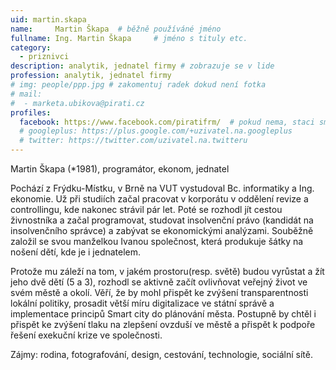 ```yaml
---
uid: martin.skapa
name:     Martin Škapa 	# běžně používáné jméno
fullname: Ing. Martin Škapa  	# jméno s tituly etc.
category:
  - priznivci
description: analytik, jednatel firmy # zobrazuje se v lide
profession: analytik, jednatel firmy
# img: people/ppp.jpg # zakomentuj radek dokud není fotka
# mail:
#  - marketa.ubikova@pirati.cz
profiles:
  facebook: https://www.facebook.com/piratifrm/  # pokud nema, staci smazat tuto radku
  # googleplus: https://plus.google.com/+uzivatel.na.googleplus
  # twitter: https://twitter.com/uzivatel.na.twitteru
---
```

Martin Škapa (*1981), programátor, ekonom, jednatel

Pochází z Frýdku-Místku, v Brně na VUT vystudoval Bc. informatiky a Ing. ekonomie. Už při studiích začal pracovat v korporátu v oddělení revize a controllingu, kde nakonec strávil pár let. Poté se rozhodl jít cestou živnostníka a začal programovat, studovat insolvenční právo (kandidát na insolvenčního správce) a zabývat se ekonomickými analýzami. Souběžně založil se svou manželkou Ivanou společnost, která produkuje šátky na nošení dětí, kde je i jednatelem.

Protože mu záleží na tom, v jakém prostoru(resp. světě) budou vyrůstat a žít jeho dvě dětí (5 a 3), rozhodl se aktivně začít ovlivňovat veřejný život ve svém městě a okolí. Věří, že by mohl přispět ke zvýšení transparentnosti lokální politiky, prosadit větší míru digitalizace ve státní správě a implementace principů Smart city do plánování města. Postupně by chtěl i přispět ke zvýšení tlaku na zlepšení ovzduší ve městě a přispět k podpoře řešení exekuční krize ve společnosti.

Zájmy: rodina, fotografování, design, cestování, technologie, sociální sítě.
